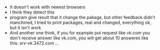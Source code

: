 * It doesn't work with newest browsers
* I think they detect this
*  program give result that it change the pakage, but other feedback didn't manchined, I tried to print packages, real and changed, everything ok, but it isn't work
* And another one think, if you for example put request like vk.com you don't receive answer like vk.com, you will get about 10 answeres like this: srv-vk.3472.com ...
